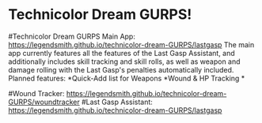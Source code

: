 # Technicolor Dream GURPS!
#Technicolor Dream GURPS Main App: https://legendsmith.github.io/technicolor-dream-GURPS/lastgasp
The main app currently features all the features of the Last Gasp Assistant, and additionally includes skill tracking and skill rolls, as well as weapon and damage rolling with the Last Gasp's penalties automatically included.
Planned features:
*Quick-Add list for Weapons
*Wound & HP Tracking
*

#Wound Tracker: https://legendsmith.github.io/technicolor-dream-GURPS/woundtracker
#Last Gasp Assistant: https://legendsmith.github.io/technicolor-dream-GURPS/lastgasp

